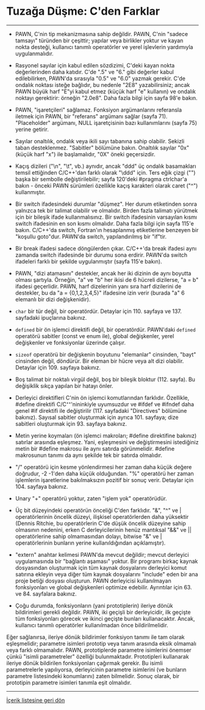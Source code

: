 # Tuzağa Düşme: C'den Farklar

---

- PAWN, C'nin tip mekanizmasına sahip değildir. PAWN, C'nin "sadece tamsayı" türünden bir çeşittir; yapılar veya birlikler yoktur ve kayan nokta desteği, kullanıcı tanımlı operatörler ve yerel işlevlerin yardımıyla uygulanmalıdır.

- Rasyonel sayılar için kabul edilen sözdizimi, C'deki kayan nokta değerlerinden daha katıdır. C'de ".5" ve "6." gibi değerler kabul edilebilirken, PAWN'da sırasıyla "0.5" ve "6.0" yazmak gerekir. C'de ondalık noktası isteğe bağlıdır, bu nedenle "2E8" yazabilirsiniz; ancak PAWN büyük harf "E"yi kabul etmez (küçük harf "e" kullanın) ve ondalık noktayı gerektirir: örneğin "2.0e8". Daha fazla bilgi için sayfa 98'e bakın.

- PAWN, "işaretçileri" sağlamaz. Fonksiyon argümanlarını referansla iletmek için PAWN, bir "referans" argümanı sağlar (sayfa 71). "Placeholder" argümanı, NULL işaretçisinin bazı kullanımlarını (sayfa 75) yerine getirir.

- Sayılar onaltılık, ondalık veya ikili sayı tabanına sahip olabilir. Sekizli taban desteklenmez. "Sabitler" bölümüne bakın. Onaltılık sayılar "0x" (küçük harf "x") ile başlamalıdır, "0X" öneki geçersizdir.

- Kaçış dizileri ("\n", "\t", vb.) aynıdır, ancak "ddd" üç ondalık basamakları temsil ettiğinden C/C++'dan farklı olarak "\ddd" için. Ters eğik çizgi ("\") başka bir sembolle değiştirilebilir; sayfa 120'deki #pragma ctrlchar'a bakın - önceki PAWN sürümleri özellikle kaçış karakteri olarak caret ("^") kullanmıştır.

- Bir switch ifadesindeki durumlar "düşmez". Her durum etiketinden sonra yalnızca tek bir talimat olabilir ve olmalıdır. Birden fazla talimatı yürütmek için bir bileşik ifade kullanmalısınız. Bir switch ifadesinin varsayılan kısmı switch ifadesinin en son kısmı olmalıdır. Daha fazla bilgi için sayfa 115'e bakın. C/C++'da switch, Fortran'ın hesaplanmış etiketlerine benzeyen bir "koşullu goto"dur. PAWN'da switch, yapılandırılmış bir "if"tir.

- Bir break ifadesi sadece döngülerden çıkar. C/C++'da break ifadesi aynı zamanda switch ifadesinde bir durumu sona erdirir. PAWN'da switch ifadeleri farklı bir şekilde uygulanmıştır (sayfa 115'e bakın).

- PAWN, "dizi atamasını" destekler, ancak her iki dizinin de aynı boyutta olması şartıyla. Örneğin, "a" ve "b" her ikisi de 6 hücreli dizilerse, "a = b" ifadesi geçerlidir. PAWN, harf dizelerinin yanı sıra harf dizilerini de destekler, bu da "a = {0,1,2,3,4,5}" ifadesine izin verir (burada "a" 6 elemanlı bir dizi değişkenidir).

- `char` bir tür değil, bir operatördür. Detaylar için 110. sayfaya ve 137. sayfadaki ipuçlarına bakınız.

- `defined` bir ön işlemci direktifi değil, bir operatördür. PAWN'daki `defined` operatörü sabitler (const ve enum ile), global değişkenler, yerel değişkenler ve fonksiyonlar üzerinde çalışır.

- `sizeof` operatörü bir değişkenin boyutunu "elemanlar" cinsinden, "bayt" cinsinden değil, döndürür. Bir eleman bir hücre veya alt dizi olabilir. Detaylar için 109. sayfaya bakınız.

- Boş talimat bir noktalı virgül değil, boş bir bileşik bloktur (112. sayfa). Bu değişiklik sıkça yapılan bir hatayı önler.

- Derleyici direktifleri C'nin ön işlemci komutlarından farklıdır. Özellikle, #define direktifi C/C⁺⁺'nininkiyle uyumsuzdur ve #ifdef ve #ifndef daha genel #if direktifi ile değiştirilir (117. sayfadaki "Directives" bölümüne bakınız). Sayısal sabitler oluşturmak için ayrıca 101. sayfaya; dize sabitleri oluşturmak için 93. sayfaya bakınız.

- Metin yerine koymaları (ön işlemci makroları; #define direktifine bakınız) satırlar arasında eşleşmez. Yani, eşleşmesini ve değiştirmesini istediğiniz metin bir #define makrosu ile aynı satırda görünmelidir. #define makrosunun tanımı da aynı şekilde tek bir satırda olmalıdır.

- "/" operatörü için kesme yönlendirmesi her zaman daha küçük değere doğrudur, -2 -1'den daha küçük olduğundan. "%" operatörü her zaman işlemlerin işaretlerine bakılmaksızın pozitif bir sonuç verir. Detaylar için 104. sayfaya bakınız.

- Unary "+" operatörü yoktur, zaten "işlem yok" operatörüdür.

- Üç bit düzeyindeki operatörün önceliği C'den farklıdır. "&", "^" ve | operatörlerinin öncelik düzeyi, ilişkisel operatörlerden daha yüksektir (Dennis Ritchie, bu operatörlerin C'de düşük öncelik düzeyine sahip olmasının nedenini, erken C derleyicilerinin henüz mantıksal "&&" ve || operatörlerine sahip olmamasından dolayı, bitwise "&" ve | operatörlerinin bunların yerine kullanıldığından açıklamıştır).

- "extern" anahtar kelimesi PAWN'da mevcut değildir; mevcut derleyici uygulamasında bir "bağlantı aşaması" yoktur. Bir programı birkaç kaynak dosyasından oluşturmak için tüm kaynak dosyalarını derleyici komut satırına ekleyin veya diğer tüm kaynak dosyalarını "include" eden bir ana proje betiği dosyası oluşturun. PAWN derleyicisi kullanılmayan fonksiyonları ve global değişkenleri optimize edebilir. Ayrıntılar için 63. ve 84. sayfalara bakınız.

- Çoğu durumda, fonksiyonların (yani prototiplerin) ileriye dönük bildirimleri gerekli değildir. PAWN, iki geçişli bir derleyicidir, ilk geçişte tüm fonksiyonları görecek ve ikinci geçişte bunları kullanacaktır. Ancak, kullanıcı tanımlı operatörler kullanılmadan önce bildirilmelidir.

Eğer sağlanırsa, ileriye dönük bildirimler fonksiyon tanımı ile tam olarak eşleşmelidir; parametre isimleri prototip veya tanım arasında eksik olmamalı veya farklı olmamalıdır. PAWN, prototiplerde parametre isimlerini önemser çünkü "isimli parametreler" özelliği bulunmaktadır. Prototipleri kullanarak ileriye dönük bildirilen fonksiyonları çağırmak gerekir. Bu isimli parametrelerle yapılıyorsa, derleyicinin parametre isimlerini (ve bunların parametre listesindeki konumlarını) zaten bilmelidir. Sonuç olarak, bir prototipin parametre isimleri tanımla eşit olmalıdır.

---

[İçerik listesine geri dön](00-Contents.md)
